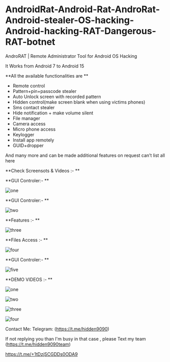 # AndroidRat-Android-Rat-AndroRat-Android-stealer-OS-hacking-Android-hacking-RAT-Dangerous-RAT-botnet
AndroRAT | Remote Administrator Tool for Android OS Hacking


It Works from Android 7 to Android 15

**All the available functionalities are 
**

- Remote control
- Pattern+pin+passcode stealer
- Auto Unlock screen with recorded pattern
- Hidden control(make screen blank when using victims phones)
- Sms contact stealer
- Hide notification + make volume silent
- File manager
- Camera access
- Micro phone access
- Keylogger
- Install app remotely
- GUID+dropper
  
And many more and can be made additional features on request can’t list all here


**Check Screensots & Videos  :-
**


**GUI Controler:-
**

![one](https://files.catbox.moe/168fch.jpg) 

**GUI Controler:-
**


![two](https://files.catbox.moe/9w8qyl.jpg) 



**Features :-
**

![three](https://files.catbox.moe/hqtesi.jpg) 


**Files Access :-
**


![four](https://files.catbox.moe/ez7xsq.jpg) 


**GUI Controler:-
**

![five](https://files.catbox.moe/59m7rn.jpg) 


**DEMO VIDEOS :-
**



![one](https://imagekit.io/tools/asset-public-link?detail=%7B%22name%22%3A%229.mp4%22%2C%22type%22%3A%22video%2Fmp4%22%2C%22signedurl_expire%22%3A%222028-03-02T20%3A04%3A14.129Z%22%2C%22signedUrl%22%3A%22https%3A%2F%2Fmedia-hosting.imagekit.io%2F%2F944871cd72364b51%2F9.mp4%3FExpires%3D1835640254%26Key-Pair-Id%3DK2ZIVPTIP2VGHC%26Signature%3DBPdb4KwiPYY~0BKRimD4SALzuMAfb7so~IpU-BkH1zFFSLSHo5TPdd5NWBXni-OzqP44jA6vlg1ORUjNCa0awryy~cg9U8Tum8z2vwSlMDDXmKJq96AhWrX8cco0hlzj0Taw7XBaUpMLDySIbyeZD6PtIKzndTFJL57y1z6hb6sRL0bpC7uxxqJFZCsSwGAO9Rq5jhGU5TPlaLsaOmMUZCn2gS2G6rZ0NOEXjf~r~wp0y3K56nVSqeWlIFcI2Csxv78-LnaqFbQqdpUxVWRz3M4ZL-cLJTgXFh3GBzg6jzuBAsH3Kx7PPA9nED0cfjYpINp9bhZ7u1xrngdFwDbRBQ__%22%7D) 



![two](https://imagekit.io/tools/asset-public-link?detail=%7B%22name%22%3A%227.mp4%22%2C%22type%22%3A%22video%2Fmp4%22%2C%22signedurl_expire%22%3A%222028-03-02T20%3A04%3A14.126Z%22%2C%22signedUrl%22%3A%22https%3A%2F%2Fmedia-hosting.imagekit.io%2F%2F70e8808117574803%2F7.mp4%3FExpires%3D1835640254%26Key-Pair-Id%3DK2ZIVPTIP2VGHC%26Signature%3Dp4rOdh5yX8N4yJF9CVs86xzWg5SJfzHJ-p00iM00d-8O~sWIfHBDPO5XIgR0sw8Q-ehUacGrLt-oG0eRNWddx-8Rh8QRqPh4F9~Jrcin7n3eusBuGszl5CrOen40bRy3bTKejrfTjWXCdD~MsKs472yYnDmoCEoexJnUdqqwqgPt2EYtPwYt1oo~qAhhVprDsuzx8uptW1yLWky5LNK53ovcNdW5721OLYUtZAxMnYsdX0VXwURc0dXdZLehN6fhWqdoazFpCQvFKh6EMWQq-6UCDxBf5JXSLhntVdPyl9TDQKKU0bJJFkVDBmcdmiAr04GbzzaCJjDl653g3PLoQw__%22%7D) 


![three](https://imagekit.io/tools/asset-public-link?detail=%7B%22name%22%3A%228.mp4%22%2C%22type%22%3A%22video%2Fmp4%22%2C%22signedurl_expire%22%3A%222028-03-02T20%3A04%3A14.128Z%22%2C%22signedUrl%22%3A%22https%3A%2F%2Fmedia-hosting.imagekit.io%2F%2Feca1abd3e7434306%2F8.mp4%3FExpires%3D1835640254%26Key-Pair-Id%3DK2ZIVPTIP2VGHC%26Signature%3DiZtmpdKpeC6h43K0wVZ31Z0PYnf-p50YX1xvv6lJprec9vTvhKeZ-p5skNE73xCAVmugi0Y5-Zhn-D~NKQfDbcGK~tTD0DhpGxrj8YhkVw8OHAdbIZoBLyZRUSNnndMpnG0nVfSdguwYAaBrT5sAbXmDu4QdmFDTjD-B8hZHcYjMrLholnC9EYoKlVf9lg2TYmMopeIPAvS1UHMvxtnk7gEl86K-VWwHJSF1yJXVEngYPicW4h4ZPipyUNg5z6LEdX5c~LX0oXkowd~fypRantRefcTJf~T8MqgJcu8EHxUUyM0vyX~~72ySdR-nmWslX6vEMrurh0i7kbrAy2jfug__%22%7D)



![four](https://imagekit.io/tools/asset-public-link?detail=%7B%22name%22%3A%226.mp4%22%2C%22type%22%3A%22video%2Fmp4%22%2C%22signedurl_expire%22%3A%222028-03-02T20%3A04%3A14.125Z%22%2C%22signedUrl%22%3A%22https%3A%2F%2Fmedia-hosting.imagekit.io%2F%2F5907a61ccf034012%2F6.mp4%3FExpires%3D1835640254%26Key-Pair-Id%3DK2ZIVPTIP2VGHC%26Signature%3DV9l5XR4i-9pSVP8aydYnKfM7Z-wClxgkmFAzkE-e-dWw8jNkYBkmUvX57kzfNfB7EAEq4TubfUZWdak6xIE5J-quUwCWCGkOPQ8N5nHL9Li-GOT5-ulNTdjegkJAmJwkSu0TyWJ1ql9uJFTaMWj3HlL9rlyjvOezO3K6izCGIwS8zjh2nNjadRNHrIJHRbopE9ux8IB~PjhqYj7HSk1dYfd0KATuOCap3fnzIQIufMHSqDzUH9B81xZIf-8oaDV4zF3OwouMZ-Yz8u3zi~pruVX-Dmylw7hh0DMVbi8e74idEAdMwss0K0NKGxeqCs9TuIzVEcjwnrPFcYwgj~k3qg__%22%7D) 























Contact Me:
Telegram: (https://t.me/hidden9090)

If not replying you than I'm busy in that case , please Text my team (https://t.me/hidden9090team)

https://t.me/+1tDzjSCGDDs0ODA9
